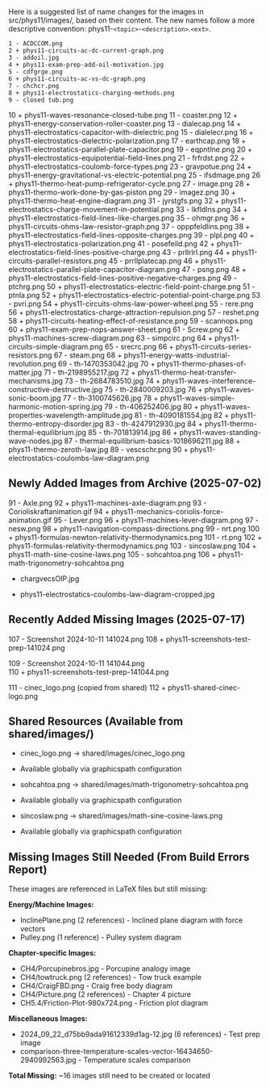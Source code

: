 Here is a suggested list of name changes for the images in src/phys11/images/, based on their content. The new names follow a more descriptive
convention: phys11-`<topic>`-`<description>`.`<ext>`.

    1 - ACDCCOM.png
    2 + phys11-circuits-ac-dc-current-graph.png
    3 - addoil.jpg
    4 + phys11-exam-prep-add-oil-motivation.jpg
    5 - cdfgrge.png
    6 + phys11-circuits-ac-vs-dc-graph.png
    7 - chchcr.png
    8 + phys11-electrostatics-charging-methods.png
    9 - closed tub.png

10 + phys11-waves-resonance-closed-tube.png
11 - coaster.png
12 + phys11-energy-conservation-roller-coaster.png
13 - dialecap.png
14 + phys11-electrostatics-capacitor-with-dielectric.png
15 - dialelecr.png
16 + phys11-electrostatics-dielectric-polarization.png
17 - earthcap.png
18 + phys11-electrostatics-parallel-plate-capacitor.png
19 - eqpntlne.png
20 + phys11-electrostatics-equipotential-field-lines.png
21 - frfrdst.png
22 + phys11-electrostatics-coulomb-force-types.png
23 - gravpotue.png
24 + phys11-energy-gravitational-vs-electric-potential.png
25 - ifsdmage.png
26 + phys11-thermo-heat-pump-refrigerator-cycle.png
27 - image.png
28 + phys11-thermo-work-done-by-gas-piston.png
29 - imagez.png
30 + phys11-thermo-heat-engine-diagram.png
31 - jyrstgfs.png
32 + phys11-electrostatics-charge-movement-in-potential.png
33 - lkfldlns.png
34 + phys11-electrostatics-field-lines-like-charges.png
35 - ohmgr.png
36 + phys11-circuits-ohms-law-resistor-graph.png
37 - opppfeldlins.png
38 + phys11-electrostatics-field-lines-opposite-charges.png
39 - plpl.png
40 + phys11-electrostatics-polarization.png
41 - posefeild.png
42 + phys11-electrostatics-field-lines-positive-charge.png
43 - prllrlrl.png
44 + phys11-circuits-parallel-resistors.png
45 - prrllplatecap.png
46 + phys11-electrostatics-parallel-plate-capacitor-diagram.png
47 - psng.png
48 + phys11-electrostatics-field-lines-positive-negative-charges.png
49 - ptchrg.png
50 + phys11-electrostatics-electric-field-point-charge.png
51 - ptnla.png
52 + phys11-electrostatics-electric-potential-point-charge.png
53 - pvri.png
54 + phys11-circuits-ohms-law-power-wheel.png
55 - rere.png
56 + phys11-electrostatics-charge-attraction-repulsion.png
57 - reshet.png
58 + phys11-circuits-heating-effect-of-resistance.png
59 - scannops.png
60 + phys11-exam-prep-nops-answer-sheet.png
61 - Screw.png
62 + phys11-machines-screw-diagram.png
63 - simpcirc.png
64 + phys11-circuits-simple-diagram.png
65 - srecrc.png
66 + phys11-circuits-series-resistors.png
67 - steam.png
68 + phys11-energy-watts-industrial-revolution.png
69 - th-1470353042.jpg
70 + phys11-thermo-phases-of-matter.jpg
71 - th-2198955217.jpg
72 + phys11-thermo-heat-transfer-mechanisms.jpg
73 - th-2684783510.jpg
74 + phys11-waves-interference-constructive-destructive.jpg
75 - th-2840009203.jpg
76 + phys11-waves-sonic-boom.jpg
77 - th-3100745626.jpg
78 + phys11-waves-simple-harmonic-motion-spring.jpg
79 - th-406252406.jpg
80 + phys11-waves-properties-wavelength-amplitude.jpg
81 - th-4090181554.jpg
82 + phys11-thermo-entropy-disorder.jpg
83 - th-4247912930.jpg
84 + phys11-thermo-thermal-equilibrium.jpg
85 - th-701813914.jpg
86 + phys11-waves-standing-wave-nodes.jpg
87 - thermal-equilibrium-basics-1018696211.jpg
88 + phys11-thermo-zeroth-law.jpg
89 - vescschr.png
90 + phys11-electrostatics-coulombs-law-diagram.png

## Newly Added Images from Archive (2025-07-02)

91 - Axle.png
92 + phys11-machines-axle-diagram.png
93 - Corioliskraftanimation.gif
94 + phys11-mechanics-coriolis-force-animation.gif
95 - Lever.png
96 + phys11-machines-lever-diagram.png
97 - nesw.png
98 + phys11-navigation-compass-directions.png
99 - nrt.png
100 + phys11-formulas-newton-relativity-thermodynamics.png
101 - rt.png
102 + phys11-formulas-relativity-thermodynamics.png
103 - sincoslaw.png
104 + phys11-math-sine-cosine-laws.png
105 - sohcahtoa.png
106 + phys11-math-trigonometry-sohcahtoa.png

- chargvecsOIP.jpg
+ phys11-electrostatics-coulombs-law-diagram-cropped.jpg

## Recently Added Missing Images (2025-07-17)

107 - Screenshot 2024-10-11 141024.png
108 + phys11-screenshots-test-prep-141024.png

109 - Screenshot 2024-10-11 141044.png  
110 + phys11-screenshots-test-prep-141044.png

111 - cinec_logo.png (copied from shared)
112 + phys11-shared-cinec-logo.png

## Shared Resources (Available from shared/images/)

- cinec_logo.png → shared/images/cinec_logo.png
+ Available globally via graphicspath configuration
- sohcahtoa.png → shared/images/math-trigonometry-sohcahtoa.png
+ Available globally via graphicspath configuration  
- sincoslaw.png → shared/images/math-sine-cosine-laws.png
+ Available globally via graphicspath configuration

## Missing Images Still Needed (From Build Errors Report)

These images are referenced in LaTeX files but still missing:

**Energy/Machine Images:**
- InclinePlane.png (2 references) - Inclined plane diagram with force vectors
- Pulley.png (1 reference) - Pulley system diagram  

**Chapter-specific Images:**
- CH4/Porcupinebros.jpg - Porcupine analogy image
- CH4/towtruck.png (2 references) - Tow truck example
- CH4/CraigFBD.png - Craig free body diagram
- CH4/Picture.png (2 references) - Chapter 4 picture
- CH5.4/Friction-Plot-980x724.png - Friction plot diagram

**Miscellaneous Images:**
- 2024_09_22_d75bb9ada91612339d1ag-12.jpg (6 references) - Test prep image
- comparison-three-temperature-scales-vector-16434650-2940992563.jpg - Temperature scales comparison

**Total Missing:** ~16 images still need to be created or located